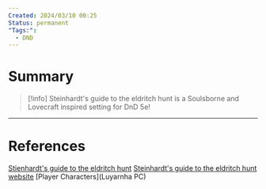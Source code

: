 ```yaml
---
Created: 2024/03/10 00:25
Status: permanent
"Tags:":
  - DND
---
```

# Summary

> [!info] Steinhardt's guide to the eldritch hunt is a Soulsborne and Lovecraft inspired setting for DnD 5e!


---
# References
[Stienhardt's guide to the eldritch hunt](https://eldritch-hunt.backerkit.com/hosted_preorders)
[Steinhardt's guide to the eldritch hunt website](https://www.monkeydm.com/1-steinhardt)
[Player Characters](Luyarnha PC)